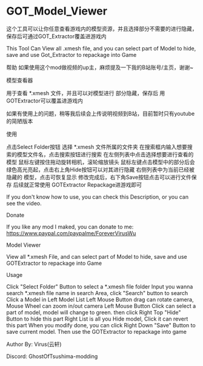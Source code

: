# GOT_Model_Viewer
这个工具可以让你任意查看游戏内的模型资源，并且选择部分不需要的进行隐藏，保存后可通过GOT_Extractor覆盖进游戏内

This Tool Can View all .xmesh file, and you can select part of Model to hide, save and use Got_Extractor to repackage into Game

帮助
如果使用这个mod做视频的up主，麻烦提及一下我的B站账号/主页，谢谢~

模型查看器

用于查看 *.xmesh 文件，并且可以对模型进行 部分隐藏，保存后 用GOTExtractor可以覆盖进游戏内

如果有使用上的问题，稍等我后续会上传说明视频到B站，目前暂时只有youtube的简陋版本

使用

点击Select Folder按钮 选择 *.xmesh 文件所属的文件夹
在搜索框内输入想要搜索的模型文件名，点击搜索按钮进行搜索
在左侧列表中点击选择想要进行查看的模型
鼠标左键按住拖动旋转相机，滚轮缩放镜头
鼠标左键点击模型中的部分后会绿色高光亮起，点击右上角Hide按钮可以对其进行隐藏
右侧列表中为当前已经被隐藏的 模型，点击可恢复显示
修改完成后，右下角Save按钮点击可以进行文件保存
后续就正常使用 GOTExtractor Repackage进游戏即可

If you don't know how to use, you can check this Description, or you can see the video.

Donate

If you like any mod I maked, you can donate to me:
https://www.paypal.com/paypalme/ForeverVirusWu

Model Viewer

View all *.xmesh File, and can select part of Model to hide, save and use GOTExtractor to repackage into Game

Usage

Click "Select Folder" Button to select a *.xmesh file folder
Input you wanna search *.xmesh file name in search Area, click "Search" button to search
Click a Model in Left Model List
Left Mouse Button drag can rotate camera, Mouse Wheel can zoom in/out camera
Left Mouse Button Click can select a part of model, model will change to green.  then click Right Top "Hide" Button to hide this part
Right List is all you Hide model, Click it can revert this part
When you modify done, you can click Right Down "Save" Button to save current model.
Then use the GOTExtractor to repackage into game

Author By: Virus(云轩)

Discord: GhostOfTsushima-modding
